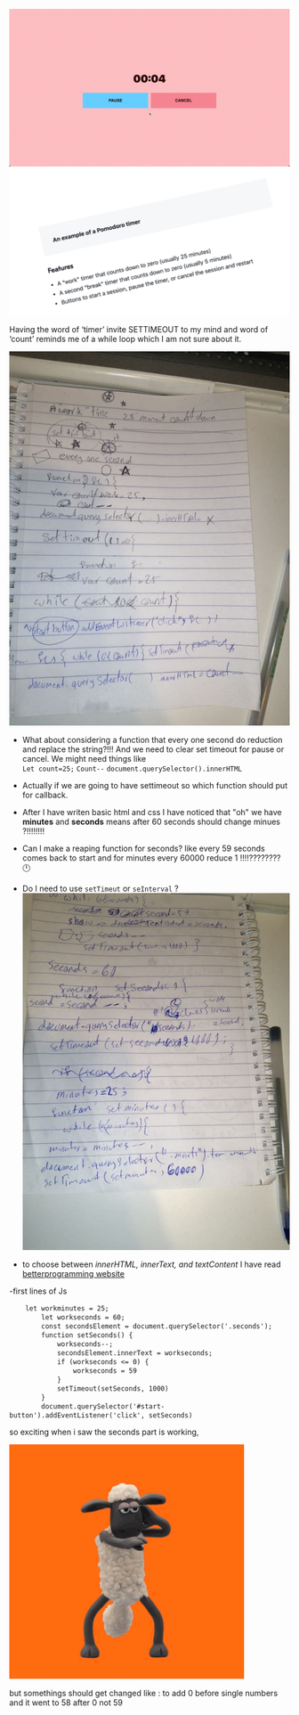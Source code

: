 ![project](pomodoro.gif)
![challenge-explaination](screen.png)

Having the word of ‘timer’ invite SETTIMEOUT to my mind and word of ‘count’ reminds me of a while loop which I am not sure about it. 

![brain-warming](brain-warming.jpg)

- What about  considering a function that every one second do reduction and replace the string?!!!
And we need to clear set timeout for pause or cancel. 
We might need things like<br>
`Let count=25;`
`Count--`
`document.querySelector().innerHTML`

- Actually if we are going to have settimeout so which function should put for callback.


- After I have writen basic html and css I have noticed that "oh" we have **minutes** and **seconds** means after 60 seconds should change minues ?!!!!!!!!

- Can I make a reaping function for seconds? like every 59 seconds comes back to start and for minutes every 60000 reduce 1 !!!!???????? :clock12:
- Do I need to use `setTimeut` or `seInterval` ?
![brain-warming2](brain-warming2.jpg)

- to choose between *innerHTML, innerText, and textContent* I have read 
[betterprogramming website](https://betterprogramming.pub/whats-best-innertext-vs-innerhtml-vs-textcontent-903ebc43a3fc)

-first lines of Js
```
    let workminutes = 25;
        let workseconds = 60;
        const secondsElement = document.querySelector('.seconds');
        function setSeconds() {
            workseconds--;
            secondsElement.innerText = workseconds;
            if (workseconds <= 0) {
                workseconds = 59
            }
            setTimeout(setSeconds, 1000)
        }
        document.querySelector('#start-button').addEventListener('click', setSeconds)
```

so exciting when i saw the seconds part is working,

![dance](dance.gif)

but somethings should get changed like : to add 0 before single numbers and it went to 58 after 0 not 59
